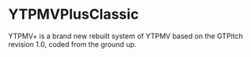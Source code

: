 # YTPMVPlusClassic
YTPMV+ is a brand new rebuilt system of YTPMV based on the GTPitch revision 1.0, coded from the ground up. 
